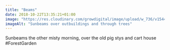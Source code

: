 ```yaml
---
title: "Beams"
date: 2018-10-22T13:35:21+01:00
image: "https://res.cloudinary.com/growdigital/image/upload/w_736/v1544366084/beams-43595808500.jpg"
imageAlt: "Sunbeams over outbuildings and through trees"
---
```


Sunbeams the other misty morning, over the old pig stys and cart house #ForestGarden
